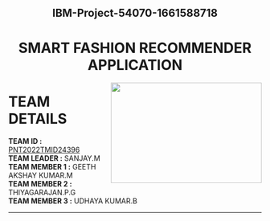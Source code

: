 <h2 align="center">IBM-Project-54070-1661588718</b>
<h1 align="center"><b>SMART FASHION RECOMMENDER APPLICATION</b></h1>
<img src="https://www.myyyi.com/wp-content/uploads/2022/04/ecommerce.gif" align="right" width="300" height="200"/>
<h1>TEAM DETAILS</h1>
<b>TEAM ID :</b> <u>PNT2022TMID24396</u>
<br>
<b>TEAM LEADER   :</b> SANJAY.M
<br>
<b>TEAM MEMBER 1 :</b> GEETH AKSHAY KUMAR.M
<br>
<b>TEAM MEMBER 2 :</b> THIYAGARAJAN.P.G
<br>
<b>TEAM MEMBER 3 :</b> UDHAYA KUMAR.B
<br>
<hr>
